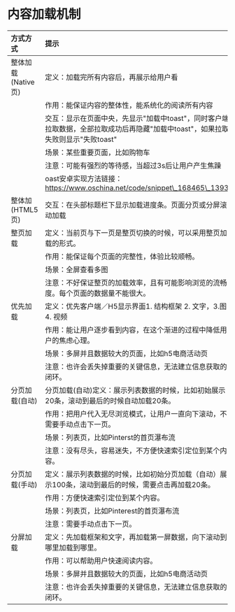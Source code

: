 # 内容加载机制

| 方式方式 | 提示 |  |
| :--- | :--- | :--- |
| 整体加载\(Native页\) | 定义：加载完所有内容后，再展示给用户看 |  |
|  | 作用：能保证内容的整体性，能系统化的阅读所有内容 |  |
|  | 交互：显示在页面中央，先显示"加载中toast"，同时客户端拉取数据，全部拉取成功后再隐藏"加载中toast"，如果拉取失败则显示"失败toast" |  |
|  | 场景：某些重要页面，比如购物车 |  |
|  | 注意：可能有强烈的等待感，当超过3s后让用户产生焦躁 |  |
|  | oast安卓实现方法链接：https://www.oschina.net/code/snippet\_168465\_13935 |  |
| 整体加\(HTML5页\) | 交互：在头部标题栏下显示加载进度条。页面分页或分屏滚动加载 |  |
| 整页加载 | 定义：当前页与下一页是整页切换的时候，可以采用整页加载的形式。 |  |
|  | 作用：能保证每个页面的完整性，体验比较顺畅。 |  |
|  | 场景：全屏查看多图 |  |
|  | 注意：不好保证整页的加载效率，且有可能影响浏览的流畅度。每个页面的数据量不能很大。 |  |
| 优先加载 | 定义：优先客户端／H5显示界面1. 结构框架 2. 文字，3.图 4. 视频 |  |
|  | 作用：能让用户逐步看到内容，在这个渐进的过程中降低用户的焦虑心理。 |  |
|  | 场景：多屏并且数据较大的页面，比如h5电商活动页 |  |
|  | 注意：也许会丢失掉重要的关键信息，无法建立信息获取的闭环。 |  |
| 分页加载\(自动\) | 分页加载\(自动\)定义：展示列表数据的时候，比如初始展示20条，滚动到最后的时候自动加载20条。 |  |
|  | 作用：把用户代入无尽浏览模式，让用户一直向下滚动，不需要手动点击下一页。 |  |
|  | 场景：列表页，比如Pinterst的首页瀑布流 |  |
|  | 注意：没有尽头，容易迷失，不方便快速索引定位到某个内容。 |  |
| 分页加载\(手动\) | 定义：展示列表数据的时候，比如初始分页加载（自动）展示100条，滚动到最后的时候，需要点击再加载20条。 |  |
|  | 作用：方便快速索引定位到某个内容。 |  |
|  | 场景：列表页，比如Pinterest的首页瀑布流 |  |
|  | 注意：需要手动点击下一页。 |  |
| 分屏加载 | 定义：先加载框架和文字，再加载第一屏数据，向下滚动到哪里加载到哪里。 |  |
|  | 作用：可以帮助用户快速阅读内容。 |  |
|  | 场景：多屏并且数据较大的页面，比如h5电商活动页 |  |
|  | 注意：也许会丢失掉重要的关键信息，无法建立信息获取的闭环。 |  |




